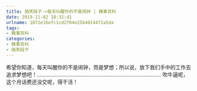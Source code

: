 ```yaml
---
title: 搞笑段子->每天叫醒你的不是闹钟 | 糗事百科
date: 2019-11-02 18:32:41
urlname: 18f2e16efc1cd2f04e25b4014472a5da
tags: 
- 糗事百科
categories:
- 糗事百科
- 搞笑段子
---
```

希望你知道，每天叫醒你的不是闹钟，而是梦想；所以说，放下我们手中的工作去追求梦想吧！………………………………………………………………………… 吹牛逼呢，这个月话费还没交呢，得干活！


